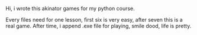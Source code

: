 Hi, i wrote this akinator games for my python course. 

Every files need for one lesson, first six is very easy, after seven this is a real game.
After time, i append .exe file for playing, smile dood, life is pretty.
